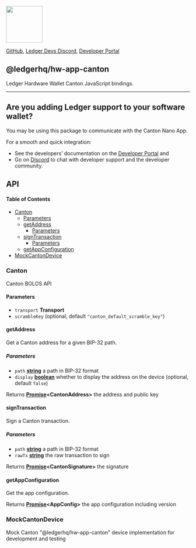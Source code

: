 <img src="https://user-images.githubusercontent.com/4631227/191834116-59cf590e-25cc-4956-ae5c-812ea464f324.png" height="100" />

[GitHub](https://github.com/LedgerHQ/ledger-live/),
[Ledger Devs Discord](https://developers.ledger.com/discord-pro),
[Developer Portal](https://developers.ledger.com/)

## @ledgerhq/hw-app-canton

Ledger Hardware Wallet Canton JavaScript bindings.

***

## Are you adding Ledger support to your software wallet?

You may be using this package to communicate with the Canton Nano App.

For a smooth and quick integration:

*   See the developers’ documentation on the [Developer Portal](https://developers.ledger.com/docs/transport/overview/) and
*   Go on [Discord](https://developers.ledger.com/discord-pro/) to chat with developer support and the developer community.

## API

<!-- Generated by documentation.js. Update this documentation by updating the source code. -->

#### Table of Contents

*   [Canton](#canton)
    *   [Parameters](#parameters)
    *   [getAddress](#getaddress)
        *   [Parameters](#parameters-1)
    *   [signTransaction](#signtransaction)
        *   [Parameters](#parameters-2)
    *   [getAppConfiguration](#getappconfiguration)
*   [MockCantonDevice](#mockcantondevice)

### Canton

Canton BOLOS API

#### Parameters

*   `transport` **Transport**&#x20;
*   `scrambleKey`   (optional, default `"canton_default_scramble_key"`)

#### getAddress

Get a Canton address for a given BIP-32 path.

##### Parameters

*   `path` **[string](https://developer.mozilla.org/docs/Web/JavaScript/Reference/Global_Objects/String)** a path in BIP-32 format
*   `display` **[boolean](https://developer.mozilla.org/docs/Web/JavaScript/Reference/Global_Objects/Boolean)** whether to display the address on the device (optional, default `false`)

Returns **[Promise](https://developer.mozilla.org/docs/Web/JavaScript/Reference/Global_Objects/Promise)\<CantonAddress>** the address and public key

#### signTransaction

Sign a Canton transaction.

##### Parameters

*   `path` **[string](https://developer.mozilla.org/docs/Web/JavaScript/Reference/Global_Objects/String)** a path in BIP-32 format
*   `rawTx` **[string](https://developer.mozilla.org/docs/Web/JavaScript/Reference/Global_Objects/String)** the raw transaction to sign

Returns **[Promise](https://developer.mozilla.org/docs/Web/JavaScript/Reference/Global_Objects/Promise)\<CantonSignature>** the signature

#### getAppConfiguration

Get the app configuration.

Returns **[Promise](https://developer.mozilla.org/docs/Web/JavaScript/Reference/Global_Objects/Promise)\<AppConfig>** the app configuration including version

### MockCantonDevice

Mock Canton "@ledgerhq/hw-app-canton" device implementation for development and testing
